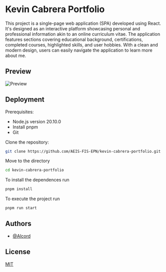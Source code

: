 
# Kevin Cabrera Portfolio

This project is a single-page web application (SPA) developed using React. It's designed as an interactive platform showcasing personal and professional information akin to an online curriculum vitae. The application features sections covering educational background, certifications, completed courses, highlighted skills, and user hobbies. With a clean and modern design, users can easily navigate the application to learn more about me.

## Preview

![Preview](Capture.jpg)

## Deployment

Prerequisites: 
- Node.js version 20.10.0
- Install pnpm
- Git

Clone the repository:

```bash
git clone https://github.com/AEIS-FIS-EPN/kevin-cabrera-portfolio.git
```

Move to the directory

```bash
cd kevin-cabrera-portfolio
```

To install the dependences run

```bash
pnpm install
```

To execute the project run

```bash
pnpm run start
```

## Authors

- [@Alcord](https://github.com/Alcord)

## License

[MIT](https://choosealicense.com/licenses/mit/)